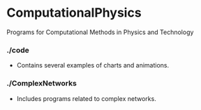 # ComputationalPhysics
Programs for Computational Methods in Physics and Technology

### ./code
 - Contains several examples of charts and animations.
 
### ./ComplexNetworks
  -  Includes programs related to complex networks.
